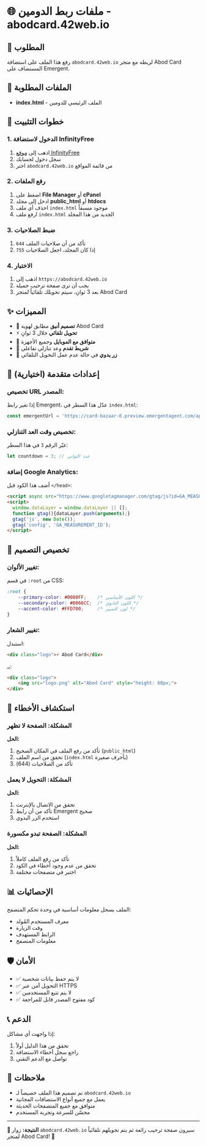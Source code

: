 # 🌐 ملفات ربط الدومين - abodcard.42web.io

## 🎯 المطلوب

رفع هذا الملف على استضافة `abodcard.42web.io` لربطه مع متجر Abod Card المستضاف على Emergent.

## 📁 الملفات المطلوبة

- **index.html** - الملف الرئيسي للدومين

## 🚀 خطوات التثبيت

### 1. الدخول لاستضافة InfinityFree
1. اذهب إلى [موقع InfinityFree](https://www.infinityfree.net)
2. سجل دخول لحسابك
3. اختر `abodcard.42web.io` من قائمة المواقع

### 2. رفع الملفات
1. اضغط على **File Manager** أو **cPanel**
2. ادخل إلى مجلد **public_html** أو **htdocs**
3. احذف أي ملف `index.html` موجود مسبقاً
4. ارفع ملف `index.html` الجديد من هذا المجلد

### 3. ضبط الصلاحيات
1. تأكد من أن صلاحيات الملف `644`
2. إذا كان المجلد، اجعل الصلاحيات `755`

### 4. الاختبار
1. اذهب إلى `https://abodcard.42web.io`
2. يجب أن ترى صفحة ترحيب جميلة
3. بعد 3 ثوانِ، سيتم تحويلك تلقائياً لمتجر Abod Card

## ✨ المميزات

- 🎨 **تصميم أنيق** مطابق لهوية Abod Card
- ⚡ **تحويل تلقائي** خلال 3 ثوانِ
- 📱 **متوافق مع الموبايل** وجميع الأجهزة
- 🔄 **شريط تقدم** وعد تنازلي تفاعلي
- 🎯 **زر يدوي** في حالة عدم عمل التحويل التلقائي

## 🔧 إعدادات متقدمة (اختيارية)

### تخصيص URL المصدر:
إذا تغير رابط Emergent، عدّل هذا السطر في `index.html`:
```javascript
const emergentUrl = 'https://card-bazaar-6.preview.emergentagent.com/api/app';
```

### تخصيص وقت العد التنازلي:
غيّر الرقم `3` في هذا السطر:
```javascript
let countdown = 3; // عدد الثواني
```

### إضافة Google Analytics:
أضف هذا الكود قبل `</head>`:
```html
<script async src="https://www.googletagmanager.com/gtag/js?id=GA_MEASUREMENT_ID"></script>
<script>
  window.dataLayer = window.dataLayer || [];
  function gtag(){dataLayer.push(arguments);}
  gtag('js', new Date());
  gtag('config', 'GA_MEASUREMENT_ID');
</script>
```

## 🎨 تخصيص التصميم

### تغيير الألوان:
في قسم `:root` من CSS:
```css
:root {
    --primary-color: #0080FF;    /* اللون الأساسي */
    --secondary-color: #0066CC;  /* اللون الثانوي */
    --accent-color: #FFD700;     /* لون التمييز */
}
```

### تغيير الشعار:
استبدل:
```html
<div class="logo">⚡ Abod Card</div>
```
بـ:
```html
<div class="logo">
    <img src="logo.png" alt="Abod Card" style="height: 60px;">
</div>
```

## 🐛 استكشاف الأخطاء

### المشكلة: الصفحة لا تظهر
**الحل:**
1. تأكد من رفع الملف في المكان الصحيح (`public_html`)
2. تحقق من اسم الملف (`index.html` بأحرف صغيرة)
3. تأكد من الصلاحيات (644)

### المشكلة: التحويل لا يعمل  
**الحل:**
1. تحقق من الاتصال بالإنترنت
2. تأكد من أن رابط Emergent صحيح
3. استخدم الزر اليدوي

### المشكلة: الصفحة تبدو مكسورة
**الحل:**
1. تأكد من رفع الملف كاملاً
2. تحقق من عدم وجود أخطاء في الكود
3. اختبر في متصفحات مختلفة

## 📊 الإحصائيات

الملف يسجل معلومات أساسية في وحدة تحكم المتصفح:
- معرف المستخدم المُولد
- وقت الزيارة  
- الرابط المستهدف
- معلومات المتصفح

## 🛡️ الأمان

- ✅ لا يتم حفظ بيانات شخصية
- ✅ التحويل آمن عبر HTTPS
- ✅ لا يتم تتبع المستخدمين
- ✅ كود مفتوح المصدر قابل للمراجعة

## 📞 الدعم

إذا واجهت أي مشاكل:
1. تحقق من هذا الدليل أولاً
2. راجع سجل أخطاء الاستضافة
3. تواصل مع الدعم التقني

## 📝 ملاحظات

- تم تصميم هذا الملف خصيصاً لـ `abodcard.42web.io`
- يعمل مع جميع أنواع الاستضافات المجانية
- متوافق مع جميع المتصفحات الحديثة
- محسّن للسرعة وتجربة المستخدم

---

**🎯 النتيجة:** زوار `abodcard.42web.io` سيرون صفحة ترحيب رائعة ثم يتم تحويلهم تلقائياً لمتجر Abod Card! 🎉